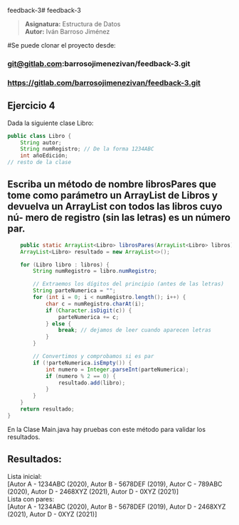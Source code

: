 feedback-3# feedback-3

> **Asignatura:** Estructura de Datos  
> **Autor:** Iván Barroso Jiménez

#Se puede clonar el proyecto desde:

### git@gitlab.com:barrosojimenezivan/feedback-3.git

### https://gitlab.com/barrosojimenezivan/feedback-3.git

##                                        

## Ejercicio 4

Dada la siguiente clase Libro:

```java
public class Libro {
    String autor;
    String numRegistro; // De la forma 1234ABC
    int añoEdición;
// resto de la clase
```

## Escriba un método de nombre librosPares que tome como parámetro un ArrayList de Libros y devuelva un ArrayList con todos las libros cuyo nú- mero de registro (sin las letras) es un número par.

```java
    public static ArrayList<Libro> librosPares(ArrayList<Libro> libros) {
    ArrayList<Libro> resultado = new ArrayList<>();

    for (Libro libro : libros) {
        String numRegistro = libro.numRegistro;

        // Extraemos los dígitos del principio (antes de las letras)
        String parteNumerica = "";
        for (int i = 0; i < numRegistro.length(); i++) {
            char c = numRegistro.charAt(i);
            if (Character.isDigit(c)) {
                parteNumerica += c;
            } else {
                break; // dejamos de leer cuando aparecen letras
            }
        }

        // Convertimos y comprobamos si es par
        if (!parteNumerica.isEmpty()) {
            int numero = Integer.parseInt(parteNumerica);
            if (numero % 2 == 0) {
                resultado.add(libro);
            }
        }
    }
    return resultado;
}
```

En la Clase Main.java hay pruebas con este método para validar los resultados.

## Resultados:

Lista inicial:  
[Autor A - 1234ABC (2020), Autor B - 5678DEF (2019), Autor C - 789ABC (2020), Autor D - 2468XYZ (2021), Autor D - 0XYZ (2021)]  
Lista con pares:  
[Autor A - 1234ABC (2020), Autor B - 5678DEF (2019), Autor D - 2468XYZ (2021), Autor D - 0XYZ (2021)]  